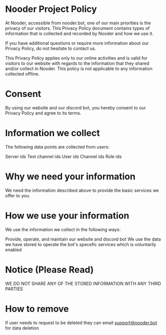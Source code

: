 # Nooder Project Policy

At Nooder, accessible from nooder.bot, one of our main priorities is the privacy of our visitors. This Privacy Policy document contains types of information that is collected and recorded by Nooder and how we use it.

If you have additional questions or require more information about our Privacy Policy, do not hesitate to contact us.

This Privacy Policy applies only to our online activities and is valid for visitors to our website with regards to the information that they shared and/or collect in Nooder. This policy is not applicable to any information collected offline.

# Consent
By using our website and our discord bot, you hereby consent to our Privacy Policy and agree to its terms.

# Information we collect
The following data points are collected from users:

Server ids
Text channel ids
User ids
Channel ids
Role ids

# Why we need your information
We need the information described above to provide the basic services we offer to you.


# How we use your information
We use the information we collect in the following ways:

Provide, operate, and maintain our website and discord bot
We use the data we have stored to operate the bot's specefic services which is voluntarily enabled

# Notice (Please Read)
WE DO NOT SHARE ANY OF THE STORED INFORMATION WITH ANY THIRD PARTIES

# How to remove
If user needs to request to be deleted they can email support@nooder.bot for data deletion
